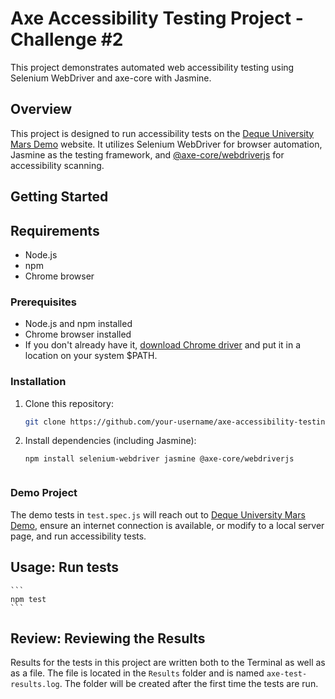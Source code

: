 # Axe Accessibility Testing Project - Challenge #2
This project demonstrates automated web accessibility testing using Selenium WebDriver and axe-core with Jasmine.

## Overview
This project is designed to run accessibility tests on the [Deque University Mars Demo](https://dequeuniversity.com/demo/mars) website. It utilizes Selenium WebDriver for browser automation, Jasmine as the testing framework, and [@axe-core/webdriverjs](https://www.npmjs.com/package/@axe-core/webdriverjs) for accessibility scanning.

## Getting Started

## Requirements
* Node.js
* npm
* Chrome browser

### Prerequisites
- Node.js and npm installed
- Chrome browser installed
- If you don't already have it, [download Chrome driver](https://chromedriver.chromium.org/downloads) and put it in a location on your system $PATH.
### Installation

1. Clone this repository:

   ```bash
   git clone https://github.com/your-username/axe-accessibility-testing.git

2. Install dependencies (including Jasmine):
    ```
    npm install selenium-webdriver jasmine @axe-core/webdriverjs


### Demo Project
The demo tests in `test.spec.js` will reach out to [Deque University Mars Demo](https://dequeuniversity.com/demo/mars), ensure an internet connection is available, or modify to a local server page, and run accessibility tests.

## Usage: Run tests

    ```
    npm test
    ```

## Review: Reviewing the Results
Results for the tests in this project are written both to the Terminal as well as as a file. The file is located in the `Results` folder and is named `axe-test-results.log`. The folder will be created after the first time the tests are run.